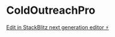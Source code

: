 # ColdOutreachPro

[Edit in StackBlitz next generation editor ⚡️](https://stackblitz.com/~/github.com/daniellannon/ColdOutreachPro)